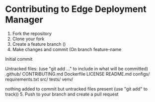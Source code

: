 # Contributing to Edge Deployment Manager

1. Fork the repository
2. Clone your fork
3. Create a feature branch ()
4. Make changes and commit (On branch feature-name

Initial commit

Untracked files:
  (use "git add <file>..." to include in what will be committed)
	.github/
	CONTRIBUTING.md
	Dockerfile
	LICENSE
	README.md
	configs/
	requirements.txt
	src/
	tests/
	venv/

nothing added to commit but untracked files present (use "git add" to track))
5. Push to your branch and create a pull request
